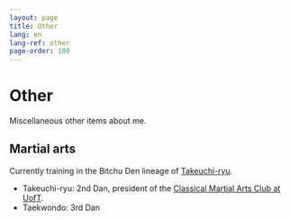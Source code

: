 ```yaml
---
layout: page
title: Other
lang: en
lang-ref: other
page-order: 100
---
```

# Other

Miscellaneous other items about me.

## Martial arts

Currently training in the Bitchu Den lineage of [Takeuchi-ryu](https://en.wikipedia.org/wiki/Takenouchi-ry%C5%AB).

* Takeuchi-ryu: 2nd Dan, president of the [Classical Martial Arts Club at UofT](https://cmac.sa.utoronto.ca/).
* Taekwondo: 3rd Dan